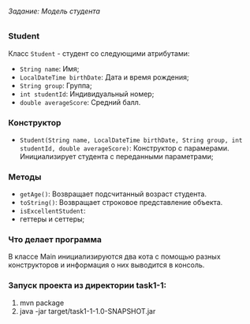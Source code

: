 ###### Задание: Модель студента

### Student

Класс `Student` - студент со следующими атрибутами:
- `String name`: Имя;
- `LocalDateTime birthDate`: Дата и время рождения;
- `String group`: Группа;
- `int studentId`: Индивидуальный номер;
- `double averageScore`: Средний балл.

### Конструктор
- `Student(String name, LocalDateTime birthDate, String group, int studentId, double averageScore)`: Конструктор с парамерами. Инициализирует студента с переданными параметрами;

### Методы

- `getAge()`: Возвращает подсчитанный возраст студента.
- `toString()`: Возвращает строковое представление объекта.
- `isExcellentStudent`:
- геттеры и сеттеры;

### Что делает программа

В классе Main инициализируются два кота с помощью разных конструкторов и информация о них выводится в консоль.

### Запуск проекта из директории task1-1:
1. mvn package
2. java -jar target/task1-1-1.0-SNAPSHOT.jar
